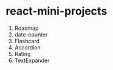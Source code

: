 # react-mini-projects

1. Roadmap 
2. date-counter
3. Flashcard 
4. Accordion
5. Rating
6. TextExpander

